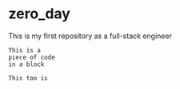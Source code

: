 # zero_day
This is my first repository as a full-stack engineer
~~~~
This is a
piece of code
in a block
~~~~
```
This too is
```
